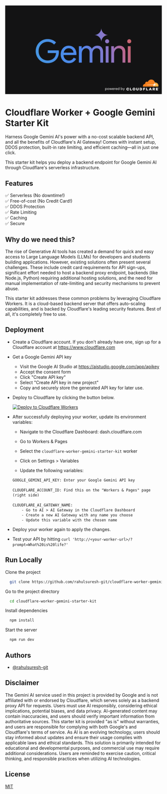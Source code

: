 ![Logo](/static/cover.png)

# Cloudflare Worker + Google Gemini Starter Kit

Harness Google Gemini AI's power with a no-cost scalable backend API, and all the benefits of Cloudflare's AI Gateway! Comes with instant setup, DDOS protection, built-in rate limiting, and efficient caching—all in just one click.

This starter kit helps you deploy a backend endpoint for Google Gemini AI through Cloudflare's serverless infrastructure.

## Features

✅ Serverless (No downtime!) \
✅ Free-of-cost (No Credit Card!) \
✅ DDOS Protection \
✅ Rate Limiting \
✅ Caching \
✅ Secure

## Why do we need this?

The rise of Generative AI tools has created a demand for quick and easy access to Large Language Models (LLMs) for developers and students building applications. However, existing solutions often present several challenges. These include credit card requirements for API sign-ups, significant effort needed to host a backend proxy endpoint, backends (like Node.js, Python) requiring additional hosting solutions, and the need for manual implementation of rate-limiting and security mechanisms to prevent abuse.

This starter kit addresses these common problems by leveraging Cloudflare Workers. It is a cloud-based backend server that offers auto-scaling capabilities, and is backed by Cloudflare's leading security features. Best of all, it's completely free to use.

## Deployment

- Create a Cloudflare account. If you don't already have one, sign up for a Cloudflare account at https://www.cloudflare.com

- Get a Google Gemini API key

  - Visit the Google AI Studio at https://aistudio.google.com/app/apikey
  - Accept the consent form
  - Click "Create API key"
  - Select "Create API key in new project"
  - Copy and securely store the generated API key for later use.

- Deploy to Cloudflare by clicking the button below.

  [![Deploy to Cloudflare Workers](https://deploy.workers.cloudflare.com/button)](https://deploy.workers.cloudflare.com/?url=https://github.com/rahulsuresh-git/cloudflare-worker-gemini-starter-kit)

- After successfully deploying your worker, update its environment variables:

  - Navigate to the Cloudflare Dashboard: dash.cloudflare.com
  - Go to Workers & Pages
  - Select the `cloudflare-worker-gemini-starter-kit` worker
  - Click on Settings > Variables

  - Update the following variables:

  ```
  GOOGLE_GEMINI_API_KEY: Enter your Google Gemini API key

  CLOUDFLARE_ACCOUNT_ID: Find this on the "Workers & Pages" page (right side)

  CLOUDFLARE_AI_GATEWAY_NAME:
      - Go to AI > AI Gateway in the Cloudflare Dashboard
      - Create a new AI Gateway with any name you choose
      - Update this variable with the chosen name
  ```

- Deploy your worker again to apply the changes.

- Test your API by hitting `curl 'http://<your-worker-url>/?prompt=What%20is%20life?' `

## Run Locally

Clone the project

```bash
  git clone https://github.com/rahulsuresh-git/cloudflare-worker-gemini-starter-kit
```

Go to the project directory

```bash
  cd cloudflare-worker-gemini-starter-kit
```

Install dependencies

```bash
  npm install
```

Start the server

```bash
  npm run dev
```

<!-- ## FAQ

#### Question 1

Answer 1

#### Question 2

Answer 2 -->

## Authors

- [@rahulsuresh-git](https://www.github.com/rahulsuresh-git)

## Disclaimer

The Gemini AI service used in this project is provided by Google and is not affiliated with or endorsed by Cloudflare, which serves solely as a backend proxy API for requests. Users must use AI responsibly, considering ethical implications, potential biases, and data privacy. AI-generated content may contain inaccuracies, and users should verify important information from authoritative sources. This starter kit is provided "as is" without warranties, and users are responsible for complying with both Google's and Cloudflare's terms of service. As AI is an evolving technology, users should stay informed about updates and ensure their usage complies with applicable laws and ethical standards. This solution is primarily intended for educational and developmental purposes, and commercial use may require additional considerations. Users are reminded to exercise caution, critical thinking, and responsible practices when utilizing AI technologies.

## License

[MIT](https://choosealicense.com/licenses/mit/)
